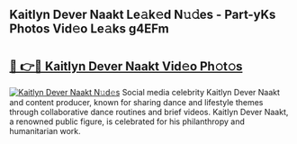 ## Kaitlyn Dever Naakt Le𝚊k𝚎d N𝚞𝚍es - Part-yKs Photos Vid𝚎o Le𝚊ks g4EFm

# <h2><a href="http://fb9lrif.evod.top/?m=Kaitlyn+Dever+Naakt">🔗 👉🔴 Kaitlyn Dever Naakt Vid𝚎o Ph𝚘t𝚘s</a></h2>

[![Kaitlyn Dever Naakt N𝚞d𝚎s](https://i.imgur.com/8V9OHl7.gif)](http://fb9lrif.evod.top/?m=Kaitlyn+Dever+Naakt)
Social media celebrity Kaitlyn Dever Naakt and content producer, known for sharing dance and lifestyle themes through collaborative dance routines and brief videos. Kaitlyn Dever Naakt, a renowned public figure, is celebrated for his philanthropy and humanitarian work. 
